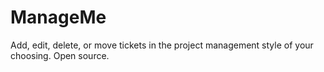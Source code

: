 # ManageMe
Add, edit, delete, or move tickets in the project management style of your choosing.  Open source.
